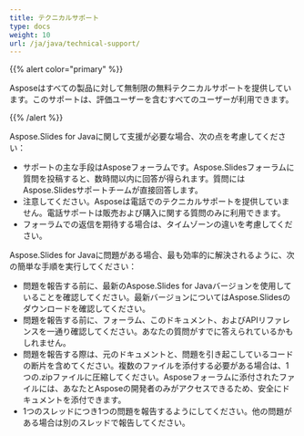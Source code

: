 ```yaml
---  
title: テクニカルサポート  
type: docs  
weight: 10  
url: /ja/java/technical-support/  
---  
```


{{% alert color="primary" %}}  

Asposeはすべての製品に対して無制限の無料テクニカルサポートを提供しています。このサポートは、評価ユーザーを含むすべてのユーザーが利用できます。  

{{% /alert %}}  

Aspose.Slides for Javaに関して支援が必要な場合、次の点を考慮してください：  

- サポートの主な手段はAsposeフォーラムです。Aspose.Slidesフォーラムに質問を投稿すると、数時間以内に回答が得られます。質問にはAspose.Slidesサポートチームが直接回答します。  
- 注意してください。Asposeは電話でのテクニカルサポートを提供していません。電話サポートは販売および購入に関する質問のみに利用できます。  
- フォーラムでの返信を期待する場合は、タイムゾーンの違いを考慮してください。  

Aspose.Slides for Javaに問題がある場合、最も効率的に解決されるように、次の簡単な手順を実行してください：  

- 問題を報告する前に、最新のAspose.Slides for Javaバージョンを使用していることを確認してください。最新バージョンについてはAspose.Slidesのダウンロードを確認してください。  
- 問題を報告する前に、フォーラム、このドキュメント、およびAPIリファレンスを一通り確認してください。あなたの質問がすでに答えられているかもしれません。  
- 問題を報告する際は、元のドキュメントと、問題を引き起こしているコードの断片を含めてください。複数のファイルを添付する必要がある場合は、1つの.zipファイルに圧縮してください。Asposeフォーラムに添付されたファイルには、あなたとAsposeの開発者のみがアクセスできるため、安全にドキュメントを添付できます。  
- 1つのスレッドにつき1つの問題を報告するようにしてください。他の問題がある場合は別のスレッドで報告してください。